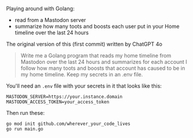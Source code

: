 Playing around with Golang:

* read from a Mastodon server
* summarize how many toots and boosts each user put in your Home timeline
over the last 24 hours

The original version of this (first commit) written by ChatGPT 4o

> Write me a Golang program that reads my home timeline from Mastodon over
> the last 24 hours and summarizes for each account I follow how many toots
> and boosts that account has caused to be in my home timeline. Keep my
> secrets in an .env file.

You'll need an `.env` file with your secrets in it that looks like this:

```
MASTODON_SERVER=https://your.instance.domain
MASTODON_ACCESS_TOKEN=your_access_token
```

Then run these:

```
go mod init github.com/wherever_your_code_lives
go run main.go
```
